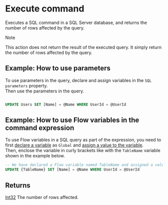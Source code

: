 # Execute command

Executes a SQL command in a SQL Server database, and returns the number of rows affected by the query.

> [!NOTE]
> This action does not return the result of the executed query. It simply return the number of rows affected by the query.

## Example: How to use parameters

To use parameters in the query, declare and assign variables in the `SQL parameters` property.  
Then use the parameters in the query.

```sql

UPDATE Users SET [Name] = @Name WHERE UserId = @UserId

```

## Example: How to use Flow variables in the command expression

To use Flow variables in a SQL query as part of the expression, you need to first [declare a variable](../built-in/declare-variable.md) as `Global` and [assign a value to the variable](../built-in/set-variable.md).  
Then, enclose the variable in curly brackets like with the `TableName` variable shown in the example below.

```sql
-- We have declared a Flow variable named TableName and assigned a value to it in a previous action.
UPDATE {TableName} SET [Name] = @Name WHERE UserId = @UserId
```

## Returns

[Int32](https://learn.microsoft.com/en-us/dotnet/api/system.int32) The number of rows affected.
